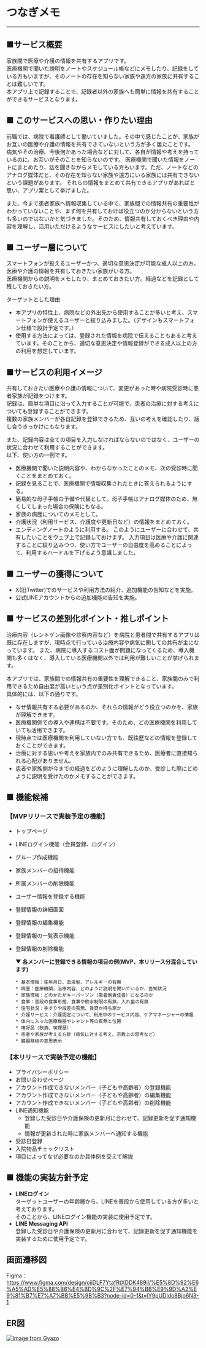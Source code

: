# つなぎメモ
___

## ■サービス概要

  家族間で医療や介護の情報を共有するアプリです。  
  医療機関で聞いた説明をノートやスケジュール帳などにメモしたり、記録をしている方もいますが、そのノートの存在を知らない家族や遠方の家族に共有することは難しいです。  
  本アプリ上で記録することで、記録者以外の家族へも簡単に情報を共有することができるサービスとなります。

## ■ このサービスへの思い・作りたい理由

  前職では、病院で看護師として働いていました。その中で感じたことが、家族がお互いの医療や介護の情報を共有できていないという方が多く居たことです。
  病気やその治療、今後何かあった場合などに対して、各自が情報や考えを持っているのに、お互いがそのことを知らないのです。
  医療機関で聞いた情報をノートにまとめたり、話を聞きながらメモしている方もいます。ただ、ノートなどのアナログ媒体だと、その存在を知らない家族や遠方にいる家族には共有できないという課題があります。
  それらの情報をまとめて共有できるアプリがあればと思い、アプリ案として挙げました。

  また、今まで患者家族へ情報収集している中で、家族間での情報共有の重要性がわかっていないことや、まず何を共有しておけば役立つのか分からないという方も多いのではないかと気づきました。そのため、情報共有しておくべき理由や内容を理解し、活用いただけるようなサービスにしたいと考えています。

## ■ ユーザー層について

  スマートフォンが扱えるユーザーかつ、適切な意思決定が可能な成人以上の方。
  医療や介護の情報を共有しておきたい家族がいる方。  
  医療機関からの説明をメモしたり、まとめておきたい方。経過などを記録として残しておきたい方。

  ターゲットとした理由
  - 本アプリの特性上、病院などの外出先から使用することが多いと考え、スマートフォンが使えるユーザーと絞り込みました。（デザインもスマートフォン仕様で設計予定です。）
  - 使用する方法によっては、登録された情報を病院で伝えることもあると考えています。そのことから、適切な意思決定や情報登録ができる成人以上の方の利用を想定しています。

## ■サービスの利用イメージ

  共有しておきたい医療や介護の情報について、変更があった時や病院受診時に患者家族が記録をつけます。  
  記録は、簡単な項目に沿って入力することが可能で、患者の治療に対する考えについても登録することができます。  
  複数の家族メンバーが各自記録を登録できるため、互いの考えを確認したり、話し合うきっかけにもなります。  

  また、記録内容は全ての項目を入力しなければならないのではなく、ユーザーの状況に合わせて利用することができます。  
  以下、使い方の一例です。 
  - 医療機関で聞いた説明内容や、わからなかったことのメモ、次の受診時に聞くことをまとめておく。
  - 記録を見ることで、医療機関で情報収集されたときに答えられるようにする。
  - 簡易的な母子手帳の予備や代替として。母子手帳はアナログ媒体のため、無くしてしまった場合の保険にもなる。
  - 家族の病歴についてのメモとして。
  - 介護状況（利用サービス、介護度や更新日など）の情報をまとめておく。
  - エンディングノートのように利用する。
  このようにユーザーに合わせて、共有したいことをウェブ上で記録しておけます。
  入力項目は医療や介護に関連することに絞り込みつつ、使い方でユーザーの自由度を高めることによって、利用するハードルを下げるよう意識しました。  

## ■ ユーザーの獲得について

  - X(旧Twitter)でのサービスや利用方法の紹介、追加機能の告知などを実施。
  - 公式LINEアカウントからの追加機能の告知を実施。

## ■ サービスの差別化ポイント・推しポイント

  治療内容（レントゲン画像や診察内容など）を病院と患者間で共有するアプリは既に存在しますが、現時点で行っている治療内容や病気に関しての共有が主になっています。
  また、病院に導入するコスト面が問題になってくるため、導入機関も多くはなく、導入している医療機関以外では利用が難しいことが挙げられます。  

  本アプリでは、家族間での情報共有の重要性を理解できること、家族間のみで利用できるため自由度が高いという点が差別化ポイントとなっています。  
  具体的には、以下の通りです。
  - なぜ情報共有する必要があるのか、それらの情報がどう役立つのかを、家族が理解できます。
  - 医療機関側での導入や連携は不要です。そのため、どの医療機関を利用していても活用できます。
  - 現時点では医療機関を利用していない方でも、既往歴などの情報を登録しておくことができます。
  - 治療に対する思いや考えを家族内でのみ共有できるため、医療者に直接知られる心配がありません。
  - 患者や家族側が今までの経過をどのように理解したのか、受診した際にどのように説明を受けたのかメモすることができます。

## ■ 機能候補
  ### 【MVPリリースで実装予定の機能】
  - トップページ
  - LINEログイン機能（会員登録、ログイン）
  - グループ作成機能
  - 家族メンバーの招待機能
  - 所属メンバーの削除機能
  - ユーザー情報を登録する機能
  - 登録情報の詳細画面
  - 登録情報の編集機能
  - 登録情報の一覧表示機能
  - 登録情報の削除機能

    **▼ 各メンバーに登録できる情報の項目の例(MVP、本リリース分混合しています)**

        * 基本情報：生年月日、血液型、アレルギーの有無  
        * 病歴：医療機関、治療内容、どのように説明を聞いているか、告知状況
        * 家族情報：どのかたがキーパーソン（患者側責任者）になるのか
        * 食事：普段の食事形態、食事や飲水制限の有無、入れ歯の有無
        * 住宅状況：手すりや段差の有無、賃貸か持ち家か
        * 介護サービス：介護認定について、利用中のサービス内容、ケアマネージャーの情報
        * 体内に入った医療機器やシャント等の有無と位置
        * 嗜好品（飲酒、喫煙歴）
        * 患者や家族が考える方針（病気に対する考え、宗教上の思考など）
        * 臓器移植の意思表示

  ### 【本リリースで実装予定の機能】
  - プライバシーポリシー
  - お問い合わせページ
  - アカウント作成できないメンバー（子どもや高齢者）の登録機能
  - アカウント作成できないメンバー（子どもや高齢者）の編集機能
  - アカウント作成できないメンバー（子どもや高齢者）の削除機能
  - LINE通知機能
      - 登録した受診日や介護保険の更新月に合わせて、記録更新を促す通知機能
      - 情報が更新された時に家族メンバーへ通知する機能
  - 受診日登録
  - 入院物品チェックリスト
  - 項目によってなぜ必要なのか具体例を交えて解説

## ■ 機能の実装方針予定

  - **LINEログイン**  
    ターゲットユーザーの年齢層から、LINEを普段から使用している方が多いと考えております。  
    そのことから、LINEログイン機能の実装に使用予定です。
  - **LINE Messaging API**  
    登録した受診日や介護保険の更新月に合わせて、記録更新を促す通知機能を実装するために使用予定です。

## 画面遷移図

  Figma：https://www.figma.com/design/oiiDLF7YtafRtXDDK489il/%E5%8D%92%E6%A5%AD%E5%88%B6%E4%BD%9C%2F%E7%94%BB%E9%9D%A2%E9%81%B7%E7%A7%BB%E5%9B%B3?node-id=0-1&t=lY9pUDIdo8Bjo6N3-1

## ER図

  [![Image from Gyazo](https://i.gyazo.com/243e33655d36369755be32644729bf04.png)](https://gyazo.com/243e33655d36369755be32644729bf04)
